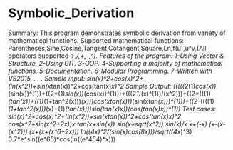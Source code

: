 # Symbolic_Derivation
Summary:
This program demonstrates symbolic derivation from variety of mathematical functions.
Supported mathematical functions:
Parentheses,Sine,Cosine,Tangent,Cotangent,Square,Ln,f(u),u^v,(All operators supported->*,/,+,-,^).
Features of the program:
1-Using Vector & Structure.
2-Using GIT.
3-OOP.
4-Supporting a majority of mathematical functions.
5-Documentation.
6-Modular Programming.
7-Written with VS2015.
.
.
.
Sample input:
sin(x)^2+cos(x)^2+(ln(x^2))+sin(x*tan(x))^2+cos(tan(x)*x)^2
Sample Output:
(((((2*(1)*cos(x))*(sin(x))^(1))+((2*(1)*sin(x))*(cos(x))^(1)))+(((2*1)*(x)^(1))/(x^2)))+((2*(((1)*(tan(x))+((1)*(1+tan^2(x)))*(x)))*cos(x*tan(x)))*(sin(x*tan(x)))^(1)))+((2*-((((1)*(1+tan^2(x)))*(x)+(1)*(tan(x))))*sin(tan(x)*x))*(cos(tan(x)*x))^(1))
Test cases:
sin(x)^2+cos(x)^2+(ln(x^2))+sin(x*tan(x))^2+cos(tan(x)*x)^2
cos(x^2+sin(x^2+2*x))*x
tan(x+sin(x))
sin(x+sqrt(x^2))
sin(x)/x
x+(-x)
(x-(x-(x^2)))
(x+(x+(x^6+2*x)))
ln((4*x)^2/(sin(x)*cos(8*x)))/sqrt((4*x)^3)
0.7*e^sin((e^65)*cos(ln((e^454)*x)))
